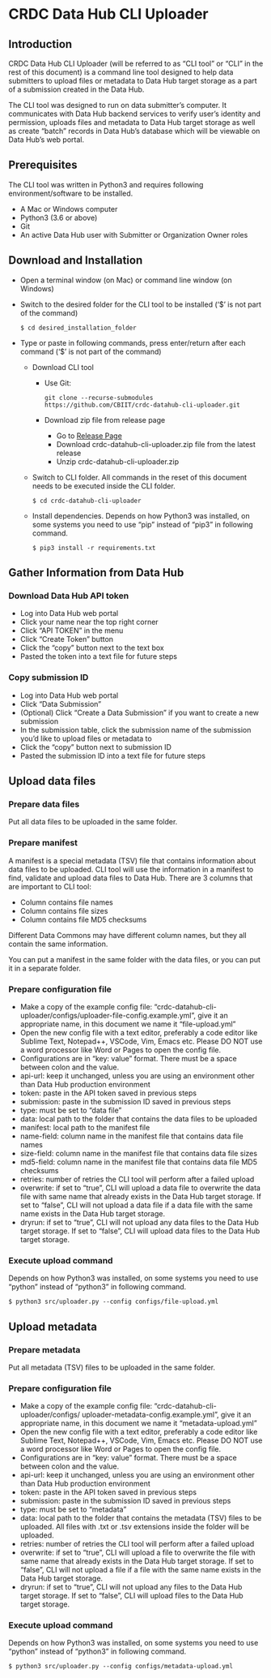 # CRDC Data Hub CLI Uploader 

## Introduction

CRDC Data Hub CLI Uploader (will be referred to as “CLI tool” or “CLI” in the rest of this document) is a command line tool designed to help data submitters to upload files or metadata to Data Hub target storage as a part of a submission created in the Data Hub.

The CLI tool was designed to run on data submitter’s computer. It communicates with Data Hub backend services to verify user’s identity and permission, uploads files and metadata to Data Hub target storage as well as create “batch” records in Data Hub’s database which will be viewable on Data Hub’s web portal. 

## Prerequisites

The CLI tool was written in Python3 and requires following environment/software to be installed.

- A Mac or Windows computer
- Python3 (3.6 or above)
- Git
- An active Data Hub user with Submitter or Organization Owner roles

## Download and Installation

- Open a terminal window (on Mac) or command line window (on Windows)
- Switch to the desired folder for the CLI tool to be installed (‘$’ is not part of the command)

  `$ cd desired_installation_folder`
 
- Type or paste in following commands, press enter/return after each command (‘$’ is not part of the command)
  - Download CLI tool
    - Use Git:

      `git clone --recurse-submodules https://github.com/CBIIT/crdc-datahub-cli-uploader.git`
    
    - Download zip file from release page
      - Go to [Release Page](https://github.com/CBIIT/crdc-datahub-cli-uploader/releases)
      - Download crdc-datahub-cli-uploader.zip file from the latest release
      - Unzip crdc-datahub-cli-uploader.zip
  
  -	Switch to CLI folder. All commands in the reset of this document needs to be executed inside the CLI folder.

    `$ cd crdc-datahub-cli-uploader`

  - Install dependencies. Depends on how Python3 was installed, on some systems you need to use “pip” instead of “pip3” in following command.

    `$ pip3 install -r requirements.txt`

## Gather Information from Data Hub

### Download Data Hub API token
	
- Log into Data Hub web portal
- Click your name near the top right corner
- Click “API TOKEN” in the menu
- Click “Create Token” button
- Click the “copy” button next to the text box
- Pasted the token into a text file for future steps

### Copy submission ID

- Log into Data Hub web portal
- Click “Data Submission”
- (Optional) Click “Create a Data Submission” if you want to create a new submission
- In the submission table, click the submission name of the submission you’d like to upload files or metadata to
- Click the “copy” button next to submission ID
- Pasted the submission ID into a text file for future steps

## Upload data files

### Prepare data files

Put all data files to be uploaded in the same folder.

### Prepare manifest

A manifest is a special metadata (TSV) file that contains information about data files to be uploaded. CLI tool will use the information in a manifest to find, validate and upload data files to Data Hub. There are 3 columns that are important to CLI tool:
- Column contains file names
- Column contains file sizes
- Column contains file MD5 checksums

Different Data Commons may have different column names, but they all contain the same information.

You can put a manifest in the same folder with the data files, or you can put it in a separate folder.

### Prepare configuration file
- Make a copy of the example config file: “crdc-datahub-cli-uploader/configs/uploader-file-config.example.yml”, give it an appropriate name, in this document we name it “file-upload.yml”
- Open the new config file with a text editor, preferably a code editor like Sublime Text, Notepad++, VSCode, Vim, Emacs etc. Please DO NOT use a word processor like Word or Pages to open the config file.
- Configurations are in “key: value” format. There must be a space between colon and the value.
- api-url: keep it unchanged, unless you are using an environment other than Data Hub production environment
- token: paste in the API token saved in previous steps
- submission: paste in the submission ID saved in previous steps 
- type: must be set to “data file”
- data: local path to the folder that contains the data files to be uploaded
- manifest: local path to the manifest file
- name-field: column name in the manifest file that contains data file names
- size-field: column name in the manifest file that contains data file sizes
- md5-field: column name in the manifest file that contains data file MD5 checksums
- retries: number of retries the CLI tool will perform after a failed upload 
- overwrite: if set to “true”, CLI will upload a data file to overwrite the data file with same name that already exists in the Data Hub target storage. If set to “false”, CLI will not upload a data file if a data file with the same name exists in the Data Hub target storage.
- dryrun: if set to “true”, CLI will not upload any data files to the Data Hub target storage. If set to “false”, CLI will upload data files to the Data Hub target storage.

### Execute upload command

Depends on how Python3 was installed, on some systems you need to use “python” instead of “python3” in following command.

`$ python3 src/uploader.py --config configs/file-upload.yml`

## Upload metadata

### Prepare metadata

Put all metadata (TSV) files to be uploaded in the same folder.

### Prepare configuration file
- Make a copy of the example config file: “crdc-datahub-cli-uploader/configs/ uploader-metadata-config.example.yml”, give it an appropriate name, in this document we name it “metadata-upload.yml”
- Open the new config file with a text editor, preferably a code editor like Sublime Text, Notepad++, VSCode, Vim, Emacs etc. Please DO NOT use a word processor like Word or Pages to open the config file.
- Configurations are in “key: value” format. There must be a space between colon and the value.
- api-url: keep it unchanged, unless you are using an environment other than Data Hub production environment
- token: paste in the API token saved in previous steps
- submission: paste in the submission ID saved in previous steps 
- type: must be set to “metadata”
- data: local path to the folder that contains the metadata (TSV) files to be uploaded. All files with .txt or .tsv extensions inside the folder will be uploaded.
- retries: number of retries the CLI tool will perform after a failed upload 
- overwrite: if set to “true”, CLI will upload a file to overwrite the file with same name that already exists in the Data Hub target storage. If set to “false”, CLI will not upload a file if a file with the same name exists in the Data Hub target storage.
- dryrun: if set to “true”, CLI will not upload any files to the Data Hub target storage. If set to “false”, CLI will upload files to the Data Hub target storage.

### Execute upload command

Depends on how Python3 was installed, on some systems you need to use “python” instead of “python3” in following command.

`$ python3 src/uploader.py --config configs/metadata-upload.yml`

